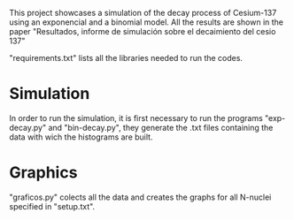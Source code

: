 This project showcases a simulation of the decay process of Cesium-137 using an exponencial and a binomial model. All the results are shown in the paper "Resultados, informe de simulación sobre el decaimiento del cesio 137"

"requirements.txt" lists all the libraries needed to run the codes.

# Simulation

In order to run the simulation, it is first necessary to run the programs "exp-decay.py" and "bin-decay.py", they generate the .txt files containing the data with wich the histograms are built.

# Graphics

"graficos.py" colects all the data and creates the graphs for all N-nuclei specified in "setup.txt".
